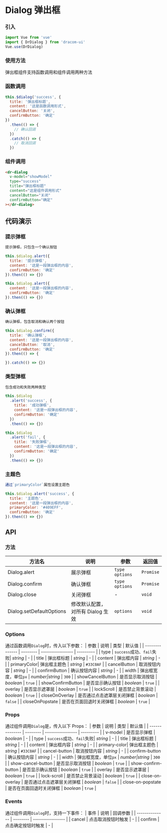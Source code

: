 # Dialog 弹出框

### 引入

```js
import Vue from 'vue'
import { DrDialog } from 'dracom-ui'
Vue.use(DrDialog)
```

### 使用方法

弹出框组件支持函数调用和组件调用两种方法

### 函数调用

```js
this.$dialog('success', {
  title: '弹出框标题',
  content: '这是函数调用形式',
  cancelButton: '关闭',
  confirmButton: '确定'
})
  .then(() => {
    // 确认回调
  })
  .catch(() => {
    // 取消回调
  })
```

### 组件调用

```html
<dr-dialog
  v-model="showModel"
  type="success"
  title="弹出框标题"
  content="这是组件调用形式"
  cancelButton="关闭"
  confirmButton="确定"
></dr-dialog>
```

## 代码演示

### 提示弹框

```js
提示弹框，只包含一个确认按钮

this.$dialog.alert({
  title: '提示弹框',
  content: '这是一段弹出框的内容',
  confirmButton: '确定'
}).then(() => {})

this.$dialog.alert({
  content: '这是一段弹出框的内容',
  confirmButton: '确定'
}).then(() => {})
```

### 确认弹框

```js
确认弹框，包含取消和确认两个按钮

this.$dialog.confirm({
  title: '确认弹框',
  content: '这是一段弹出框的内容',
  cancelButton: '取消',
  confirmButton: '确定'
}).then(() => {

}).catch(() => {})
```

### 类型弹框

```js
包含成功和失败两种类型

this.$dialog
  .alert('success', {
    title: '成功弹框',
    content: '这是一段弹出框的内容',
    confirmButton: '确定'
  })
  .then(() => {})

this.$dialog
  .alert('fail', {
    title: '失败弹框',
    content: '这是一段弹出框的内容',
    confirmButton: '确定'
  })
  .then(() => {})
```

### 主题色

```js
通过`primaryColor`属性设置主题色

this.$dialog.alert('success', {
  title: '主题色',
  content: '这是一段弹出框的内容',
  primaryColor: '#409EFF',
  confirmButton: '确定'
}).then(() => {})
```

## API

### 方法

| 方法名                   | 说明                             | 参数             | 返回值    |
| ------------------------ | -------------------------------- | ---------------- | --------- |
| Dialog.alert             | 展示弹框                         | `type` `options` | `Promise` |
| Dialog.confirm           | 确认弹框                         | `type` `options` | `Promise` |
| Dialog.close             | 关闭弹框                         | -                | `void`    |
| Dialog.setDefaultOptions | 修改默认配置，对所有 Dialog 生效 | `options`        | `void`    |

### Options

通过函数调用`Dialog`时，传入以下参数：
| 参数 | 说明 | 类型 | 默认值 |
| -------------- | -------- | ---------------- | --------- |
| type | `success`成功、`fail`失败| _string_ | - |
| title | 弹出框标题 | _string_ | - |
| content | 弹出框内容 | _string_ | - |
| primaryColor| 弹出框主题色 | _string_ | `#33C0AF` |
| cancelButton | 取消按钮内容 | _string_ | - |
| confirmButton | 确认按钮内容 | _string_ | - |
| width | 弹出框宽度，单位`px` | _number\|string_ | `300` |
| showCancelButton | 是否显示取消按钮 | _boolean_ | `true` |
| showConfirmButton | 是否显示确认按钮 | _boolean_ | `true` |
| overlay | 是否显示遮罩层 | _boolean_ | `true` |
| lockScroll | 是否禁止背景滚动 | _boolean_ | `true` |
| closeOnOverlay | 是否通过点击遮罩层关闭弹框 | _boolean_ | `false` |
| closeOnPopstate | 是否在页面回退时关闭弹框 | _boolean_ | `true` |

### Props

通过组件调用`Dialog`是，传入以下 Props：
| 参数 | 说明 | 类型 | 默认值 |
| -------------- | -------- | ---------------- | --------- |
| v-model | 是否显示弹框 | _boolean_ | - |
| type | `success`成功、`fail`失败| _string_ | - |
| title | 弹出框标题 | _string_ | - |
| content | 弹出框内容 | _string_ | - |
| primary-color| 弹出框主题色 | _string_ | `#33C0AF` |
| cancel-button | 取消按钮内容 | _string_ | - |
| confirm-button | 确认按钮内容 | _string_ | - |
| width | 弹出框宽度，单位`px` | _number\|string_ | `300` |
| show-cancel-button | 是否显示取消按钮 | _boolean_ | `true` |
| show-confirm-button | 是否显示确认按钮 | _boolean_ | `true` |
| overlay | 是否显示遮罩层 | _boolean_ | `true` |
| lock-scroll | 是否禁止背景滚动 | _boolean_ | `true` |
| close-on-overlay | 是否通过点击遮罩层关闭弹框 | _boolean_ | `false` |
| close-on-popstate | 是否在页面回退时关闭弹框 | _boolean_ | `true` |

### Events

通过组件调用`Dialog`时，支持一下事件：
| 事件 | 说明 | 回调参数 |
| -------------- | -------- | ---------------- |
| cancel | 点击取消按钮时触发 | - |
| confirm | 点击确定按钮时触发 | - |
